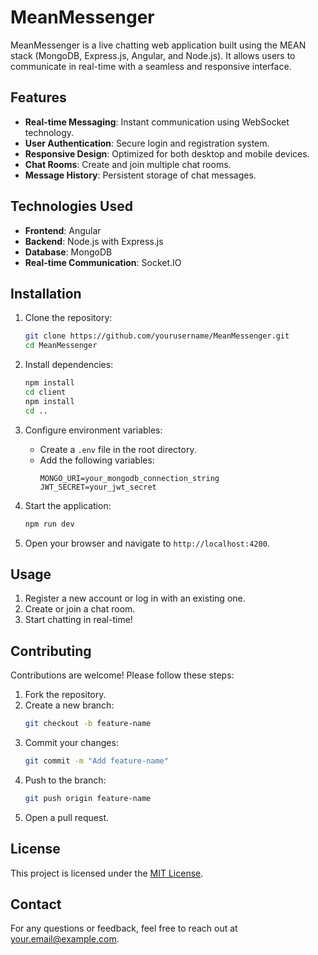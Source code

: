 # MeanMessenger

MeanMessenger is a live chatting web application built using the MEAN stack (MongoDB, Express.js, Angular, and Node.js). It allows users to communicate in real-time with a seamless and responsive interface.

## Features

- **Real-time Messaging**: Instant communication using WebSocket technology.
- **User Authentication**: Secure login and registration system.
- **Responsive Design**: Optimized for both desktop and mobile devices.
- **Chat Rooms**: Create and join multiple chat rooms.
- **Message History**: Persistent storage of chat messages.

## Technologies Used

- **Frontend**: Angular
- **Backend**: Node.js with Express.js
- **Database**: MongoDB
- **Real-time Communication**: Socket.IO

## Installation

1. Clone the repository:
    ```bash
    git clone https://github.com/yourusername/MeanMessenger.git
    cd MeanMessenger
    ```

2. Install dependencies:
    ```bash
    npm install
    cd client
    npm install
    cd ..
    ```

3. Configure environment variables:
    - Create a `.env` file in the root directory.
    - Add the following variables:
      ```
      MONGO_URI=your_mongodb_connection_string
      JWT_SECRET=your_jwt_secret
      ```

4. Start the application:
    ```bash
    npm run dev
    ```

5. Open your browser and navigate to `http://localhost:4200`.

## Usage

1. Register a new account or log in with an existing one.
2. Create or join a chat room.
3. Start chatting in real-time!

## Contributing

Contributions are welcome! Please follow these steps:

1. Fork the repository.
2. Create a new branch:
    ```bash
    git checkout -b feature-name
    ```
3. Commit your changes:
    ```bash
    git commit -m "Add feature-name"
    ```
4. Push to the branch:
    ```bash
    git push origin feature-name
    ```
5. Open a pull request.

## License

This project is licensed under the [MIT License](LICENSE).

## Contact

For any questions or feedback, feel free to reach out at your.email@example.com.